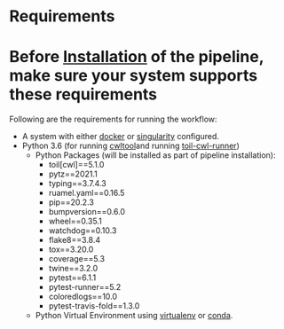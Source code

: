 # Requirements

Before [Installation](https://github.com/msk-access/access_qc_generation/tree/master/docs/installation-and-usage.md) of the pipeline, make sure your system supports these requirements
=======


Following are the requirements for running the workflow:

* A system with either [docker](https://www.docker.com/) or [singularity](https://sylabs.io/docs/) configured.
* Python 3.6 \(for running [cwltool](https://github.com/common-workflow-language/cwltool)and running [toil-cwl-runner](https://toil.readthedocs.io/en/latest/running/introduction.html)\)
  * Python Packages \(will be installed as part of pipeline installation\):
    * toil\[cwl\]==5.1.0
    * pytz==2021.1
    * typing==3.7.4.3
    * ruamel.yaml==0.16.5
    * pip==20.2.3
    * bumpversion==0.6.0
    * wheel==0.35.1
    * watchdog==0.10.3
    * flake8==3.8.4
    * tox==3.20.0
    * coverage==5.3
    * twine==3.2.0
    * pytest==6.1.1
    * pytest-runner==5.2
    * coloredlogs==10.0
    * pytest-travis-fold==1.3.0
  * Python Virtual Environment using [virtualenv](https://virtualenv.pypa.io/) or [conda](https://docs.conda.io/en/latest/).
